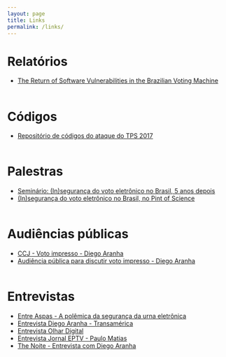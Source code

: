 ```yaml
---
layout: page
title: Links
permalink: /links/
---
```


# Relatórios
* [The Return of Software Vulnerabilities in the Brazilian Voting Machine](https://doi.org/10.13140/RG.2.2.16240.97287)
<br/><br/>
# Códigos
* [Repositório de códigos do ataque do TPS 2017](https://github.com/epicleet/tps2017)
<br/><br/>
# Palestras
* [Seminário: (In)segurança do voto eletrônico no Brasil, 5 anos depois](https://www.youtube.com/watch?v=IHrKjyPhm-4)
* [(In)segurança do voto eletrônico no Brasil, no Pint of Science](https://www.facebook.com/onovolab/videos/183012755591781)
<br/><br/>
# Audiências públicas
* [CCJ - Voto impresso - Diego Aranha](https://www.youtube.com/watch?v=XiMga6Cn8AM&t=1h6m15s)
* [Audiência pública para discutir voto impresso - Diego Aranha](https://www.youtube.com/watch?v=5B7ZiBWNJdg)
<br/><br/>
# Entrevistas

* [Entre Aspas - A polêmica da segurança da urna eletrônica](https://www.youtube.com/watch?v=twSQAp4n2lA)
* [Entrevista Diego Aranha - Transamérica](https://www.facebook.com/transamericabsb/videos/1785682808191000)
* [Entrevista Olhar Digital](https://olhardigital.com.br/video/avancos-por-tras-da-urnas-eletronica-ainda-nao-garantem-100-de-seguranca/74400)
* [Entrevista Jornal EPTV - Paulo Matias](http://g1.globo.com/sp/sao-carlos-regiao/jornal-da-eptv/videos/t/edicoes/v/professor-da-ufscar-fala-sobre-participacao-em-testes-com-urnas-eletronicas/6361383/)
* [The Noite - Entrevista com Diego Aranha](https://www.youtube.com/watch?v=xATaNCsre9Q)
